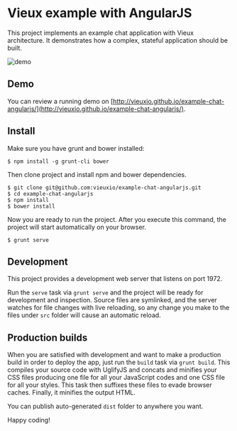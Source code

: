 # Vieux example with AngularJS

This project implements an example chat application with Vieux architecture. It demonstrates how a complex, stateful application should be built.

![demo](https://cloud.githubusercontent.com/assets/698308/9188378/41976688-3fe4-11e5-940d-e555f666b294.gif)

## Demo

You can review a running demo on [http://vieuxio.github.io/example-chat-angularjs/](http://vieuxio.github.io/example-chat-angularjs/).

## Install

Make sure you have grunt and bower installed:
```
$ npm install -g grunt-cli bower
```

Then clone project and install npm and bower dependencies.

```
$ git clone git@github.com:vieuxio/example-chat-angularjs.git
$ cd example-chat-angularjs
$ npm install
$ bower install
```

Now you are ready to run the project. After you execute this command, the project will start automatically on your browser.

```
$ grunt serve
```

## Development

This project provides a development web server that listens on port 1972.

Run the `serve` task via `grunt serve` and the project will be ready for development and inspection. Source files are symlinked, and the server watches for file changes with live reloading, so any change you make to the files under `src` folder will cause an automatic reload.

## Production builds

When you are satisfied with development and want to make a production build in order to deploy the app, just run the `build` task via `grunt build`. This compiles your source code with UglifyJS and concats and minifies your CSS files producing one file for all your JavaScript codes and one CSS file for all your styles. This task then suffixes these files to evade browser caches. Finally, it minifies the output HTML.

You can publish auto-generated `dist` folder to anywhere you want.

Happy coding!
